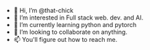 - 👋 Hi, I’m @that-chick
- 👀 I’m interested in Full stack web. dev. and AI.
- 🌱 I’m currently learning python and pytorch
- 💞️ I’m looking to collaborate on anything.
- 📫 You'll figure out how to reach me.

<!---
that-chick/that-chick is a ✨ special ✨ repository because its `README.md` (this file) appears on your GitHub profile.
You can click the Preview link to take a look at your changes.
--->
